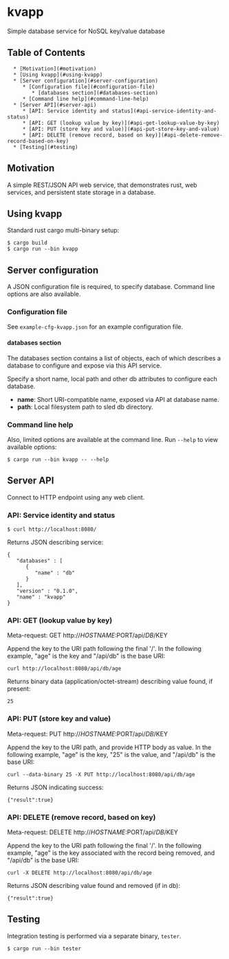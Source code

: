 # kvapp
Simple database service for NoSQL key/value database

## Table of Contents

      * [Motivation](#motivation)
      * [Using kvapp](#using-kvapp)
      * [Server configuration](#server-configuration)
         * [Configuration file](#configuration-file)
            * [databases section](#databases-section)
         * [Command line help](#command-line-help)
      * [Server API](#server-api)
         * [API: Service identity and status](#api-service-identity-and-status)
         * [API: GET (lookup value by key)](#api-get-lookup-value-by-key)
         * [API: PUT (store key and value)](#api-put-store-key-and-value)
         * [API: DELETE (remove record, based on key)](#api-delete-remove-record-based-on-key)
      * [Testing](#testing)

## Motivation

A simple REST/JSON API web service, that demonstrates rust, web services,
and persistent state storage in a database.

## Using kvapp

Standard rust cargo multi-binary setup:
```
$ cargo build
$ cargo run --bin kvapp
```

## Server configuration

A JSON configuration file is required, to specify database.  Command line 
options are also available.

### Configuration file

See `example-cfg-kvapp.json` for an example configuration file.

#### databases section

The databases section contains a list of objects, each of which
describes a database to configure and expose via this API service.

Specify a short name, local path and other db attributes to configure
each database.

* **name**:  Short URI-compatible name, exposed via API at database
  name.
* **path**:  Local filesystem path to sled db directory.

### Command line help

Also, limited options are available at the command line.  Run `--help`
to view available options:

```
$ cargo run --bin kvapp -- --help
```

## Server API

Connect to HTTP endpoint using any web client.

### API: Service identity and status

```
$ curl http://localhost:8080/
```

Returns JSON describing service:
```
{
   "databases" : [
      {
         "name" : "db"
      }
   ],
   "version" : "0.1.0",
   "name" : "kvapp"
}
```

### API: GET (lookup value by key)

Meta-request: GET http://$HOSTNAME:$PORT/api/$DB/$KEY

Append the key to the URI path following the final '/'.  In the
following example, "age" is the key and "/api/db" is the base URI:
```
curl http://localhost:8080/api/db/age
```

Returns binary data (application/octet-stream) describing value found,
if present:
```
25
```

### API: PUT (store key and value)

Meta-request: PUT http://$HOSTNAME:$PORT/api/$DB/$KEY

Append the key to the URI path, and provide HTTP body as value.  In the
following example, "age" is the key, "25" is the value,
and "/api/db" is the base URI:
```
curl --data-binary 25 -X PUT http://localhost:8080/api/db/age
```

Returns JSON indicating success:
```
{"result":true}
```

### API: DELETE (remove record, based on key)

Meta-request: DELETE http://$HOSTNAME:$PORT/api/$DB/$KEY

Append the key to the URI path following the final '/'.  In the
following example, "age" is the key associated with the record
being removed, and "/api/db" is the base URI:
```
curl -X DELETE http://localhost:8080/api/db/age
```

Returns JSON describing value found and removed (if in db):
```
{"result":true}
```

## Testing

Integration testing is performed via a separate binary, `tester`.
```
$ cargo run --bin tester
```

